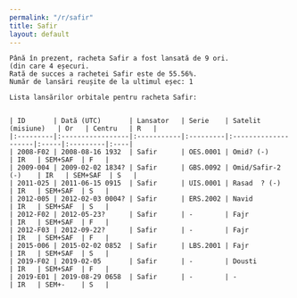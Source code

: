```yaml
---
permalink: "/r/safir"
title: Safir
layout: default
---
```


    Până în prezent, racheta Safir a fost lansată de 9 ori.
    (din care 4 eșecuri.
    Rată de succes a rachetei Safir este de 55.56%.
    Număr de lansări reușite de la ultimul eșec: 1
    
    Lista lansărilor orbitale pentru racheta Safir:
    
    
    | ID       | Dată (UTC)       | Lansator   | Serie    | Satelit (misiune)   | Or   | Centru   | R   |
    |:---------|:-----------------|:-----------|:---------|:--------------------|:-----|:---------|:----|
    | 2008-F02 | 2008-08-16 1932  | Safir      | OES.0001 | Omid? (-)           | IR   | SEM+SAF  | F   |
    | 2009-004 | 2009-02-02 1834? | Safir      | GBS.0092 | Omid/Safir-2 (-)    | IR   | SEM+SAF  | S   |
    | 2011-025 | 2011-06-15 0915  | Safir      | UIS.0001 | Rasad  ? (-)        | IR   | SEM+SAF  | S   |
    | 2012-005 | 2012-02-03 0004? | Safir      | ERS.2002 | Navid               | IR   | SEM+SAF  | S   |
    | 2012-F02 | 2012-05-23?      | Safir      | -        | Fajr                | IR   | SEM+SAF  | F   |
    | 2012-F03 | 2012-09-22?      | Safir      | -        | Fajr                | IR   | SEM+SAF  | F   |
    | 2015-006 | 2015-02-02 0852  | Safir      | LBS.2001 | Fajr                | IR   | SEM+SAF  | S   |
    | 2019-F02 | 2019-02-05       | Safir      | -        | Dousti              | IR   | SEM+SAF  | F   |
    | 2019-E01 | 2019-08-29 0658  | Safir      | -        | -                   | IR   | SEM+-    | S   |

